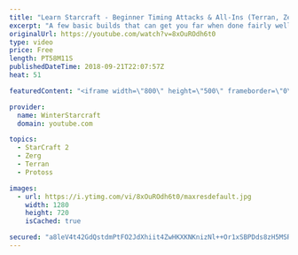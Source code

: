 ```yaml
---
title: "Learn Starcraft - Beginner Timing Attacks & All-Ins (Terran, Zerg & Protoss)"
excerpt: "A few basic builds that can get you far when done fairly well. Also important is how not to overextend and lose everything."
originalUrl: https://youtube.com/watch?v=8xOuROdh6t0
type: video
price: Free
length: PT58M11S
publishedDateTime: 2018-09-21T22:07:57Z
heat: 51

featuredContent: "<iframe width=\"800\" height=\"500\" frameborder=\"0\" src=\"https://www.youtube.com/embed/8xOuROdh6t0\" allow=\"accelerometer; autoplay; encrypted-media; gyroscope; picture-in-picture\" allowfullscreen></iframe>"

provider:
  name: WinterStarcraft
  domain: youtube.com

topics:
  - StarCraft 2
  - Zerg
  - Terran
  - Protoss

images:
  - url: https://i.ytimg.com/vi/8xOuROdh6t0/maxresdefault.jpg
    width: 1280
    height: 720
    isCached: true

secured: "a8leV4t42GdQstdmPtFO2JdXhiit4ZwHKXKNKnizNl++Or1xSBPDds8zH5MSRI8zdfRRsb0BY9yG8nAPNJMuAg3Bw0JSc19i6CVFbpt69SXPb4IssKd21KUoep0SM34WtnKDsZpVXfFzDg54JbP7uUHGhqnqindFBOme2pokM6R0FLPCniBGh7e6pZsJwi8AC05K6zoytdK+qVsACCCFsldxNfYb93ItJTRrJEHPt21jIr5OMYf/yZCWqQcEAvp8LrYGVeDG6Ta+ZaCaYiCxWZEv32SezZELIq8SqBAtTs6FgbEdtaAz3XQJdzLElvVKjrbt2aCZXbJRcIZV3N3xEU0jhLfRDzWoZo5qzJmdf4yi4VUaXRw2/fic1/zVJqcedWJTYUjqQK5LJw0c7LfAcBcGo5mFNTETV0G+OmptzDw=;cWqo79Tj2IlGUfMVgF5syQ=="
---
```


